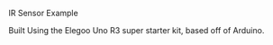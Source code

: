 IR Sensor Example

Built Using the Elegoo Uno R3 super starter kit, based off of Arduino.

<Add Circuit Diagram Example Here>
